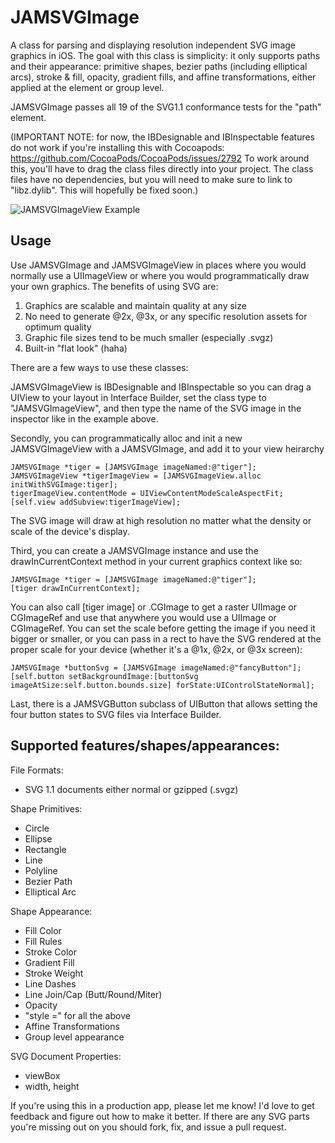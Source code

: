 JAMSVGImage
===========

A class for parsing and displaying resolution independent SVG image graphics in iOS. The goal with this class is simplicity: it only supports paths and their appearance: primitive shapes, bezier paths (including elliptical arcs), stroke & fill, opacity, gradient fills, and affine transformations, either applied at the element or group level.

JAMSVGImage passes all 19 of the SVG1.1 conformance tests for the "path" element. 

(IMPORTANT NOTE: for now, the IBDesignable and IBInspectable features do not work if you're installing this with Cocoapods: https://github.com/CocoaPods/CocoaPods/issues/2792 To work around this, you'll have to drag the class files directly into your project. The class files have no dependencies, but you will need to make sure to link to "libz.dylib". This will hopefully be fixed soon.)

![JAMSVGImageView Example](https://raw.githubusercontent.com/jmenter/JAMSVGImage/master/example.png)

Usage
-----

Use JAMSVGImage and JAMSVGImageView in places where you would normally use a UIImageView or where you would programmatically draw your own graphics. The benefits of using SVG are:

1. Graphics are scalable and maintain quality at any size
2. No need to generate @2x, @3x, or any specific resolution assets for optimum quality
3. Graphic file sizes tend to be much smaller (especially .svgz)
4. Built-in "flat look" (haha)

There are a few ways to use these classes:

JAMSVGImageView is IBDesignable and IBInspectable so you can drag a UIView to your layout in Interface Builder, set the class type to "JAMSVGImageView", and then type the name of the SVG image in the inspector like in the example above.

Secondly, you can programmatically alloc and init a new JAMSVGImageView with a JAMSVGImage, and add it to your view heirarchy

    JAMSVGImage *tiger = [JAMSVGImage imageNamed:@"tiger"];
    JAMSVGImageView *tigerImageView = [JAMSVGImageView.alloc initWithSVGImage:tiger];
    tigerImageView.contentMode = UIViewContentModeScaleAspectFit;
    [self.view addSubview:tigerImageView];

The SVG image will draw at high resolution no matter what the density or scale of the device's display.

Third, you can create a JAMSVGImage instance and use the drawInCurrentContext method in your current graphics context like so:

    JAMSVGImage *tiger = [JAMSVGImage imageNamed:@"tiger"];
    [tiger drawInCurrentContext];

You can also call [tiger image] or .CGImage to get a raster UIImage or CGImageRef and use that anywhere you would use a UIImage or CGImageRef. You can set the scale before getting the image if you need it bigger or smaller, or you can pass in a rect to have the SVG rendered at the proper scale for your device (whether it's a @1x, @2x, or @3x screen):

    JAMSVGImage *buttonSvg = [JAMSVGImage imageNamed:@"fancyButton"];
    [self.button setBackgroundImage:[buttonSvg imageAtSize:self.button.bounds.size] forState:UIControlStateNormal];
    
Last, there is a JAMSVGButton subclass of UIButton that allows setting the four button states to SVG files via Interface Builder.

Supported features/shapes/appearances:
--------------------------

File Formats:
- SVG 1.1 documents either normal or gzipped (.svgz)

Shape Primitives:
- Circle
- Ellipse
- Rectangle
- Line
- Polyline
- Bezier Path
- Elliptical Arc

Shape Appearance:
- Fill Color
- Fill Rules
- Stroke Color
- Gradient Fill
- Stroke Weight
- Line Dashes
- Line Join/Cap (Butt/Round/Miter)
- Opacity
- "style =" for all the above
- Affine Transformations
- Group level appearance

SVG Document Properties:
- viewBox
- width, height

If you're using this in a production app, please let me know! I'd love to get feedback and figure out how to make it better. If there are any SVG parts you're missing out on you should fork, fix, and issue a pull request.